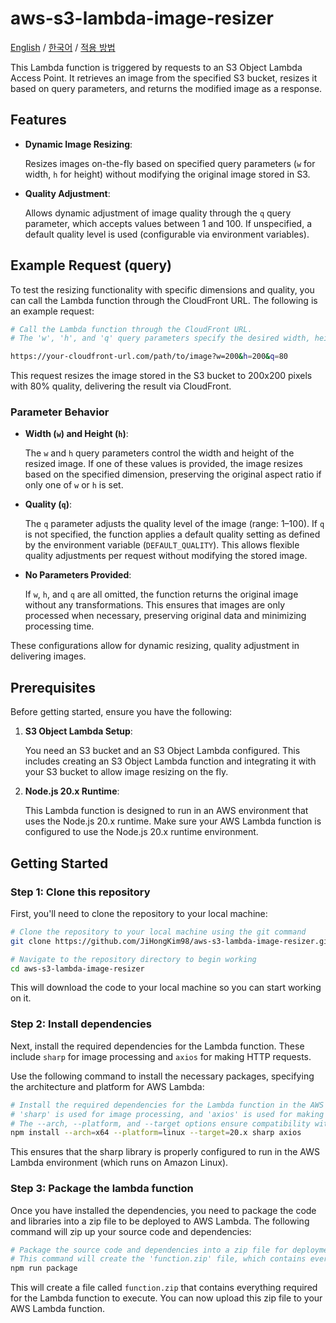 # aws-s3-lambda-image-resizer

[English](./README.md) / [한국어](./README_ko.md) / [적용 방법](https://h0ng.dev/image-load-optimize/#S3-Object-Lambda를-통한-이미지-리사이징-적용)

This Lambda function is triggered by requests to an S3 Object Lambda Access Point. It retrieves an image from the specified S3 bucket, resizes it based on query parameters, and returns the modified image as a response.

## Features

- **Dynamic Image Resizing**:

  Resizes images on-the-fly based on specified query parameters (`w` for width, `h` for height) without modifying the original image stored in S3.

- **Quality Adjustment**:

  Allows dynamic adjustment of image quality through the `q` query parameter, which accepts values between 1 and 100. If unspecified, a default quality level is used (configurable via environment variables).

## Example Request (query)

To test the resizing functionality with specific dimensions and quality, you can call the Lambda function through the CloudFront URL. The following is an example request:

```bash
# Call the Lambda function through the CloudFront URL.
# The 'w', 'h', and 'q' query parameters specify the desired width, height, and quality of the image, respectively.

https://your-cloudfront-url.com/path/to/image?w=200&h=200&q=80
```

This request resizes the image stored in the S3 bucket to 200x200 pixels with 80% quality, delivering the result via CloudFront.

### Parameter Behavior

- **Width (`w`) and Height (`h`)**:

  The `w` and `h` query parameters control the width and height of the resized image. If one of these values is provided, the image resizes based on the specified dimension, preserving the original aspect ratio if only one of `w` or `h` is set.

- **Quality (`q`)**:

  The `q` parameter adjusts the quality level of the image (range: 1–100). If `q` is not specified, the function applies a default quality setting as defined by the environment variable (`DEFAULT_QUALITY`). This allows flexible quality adjustments per request without modifying the stored image.

- **No Parameters Provided**:

  If `w`, `h`, and `q` are all omitted, the function returns the original image without any transformations. This ensures that images are only processed when necessary, preserving original data and minimizing processing time.

These configurations allow for dynamic resizing, quality adjustment in delivering images.

## Prerequisites

Before getting started, ensure you have the following:

1. **S3 Object Lambda Setup**:

   You need an S3 bucket and an S3 Object Lambda configured. This includes creating an S3 Object Lambda function and integrating it with your S3 bucket to allow image resizing on the fly.

2. **Node.js 20.x Runtime**:

   This Lambda function is designed to run in an AWS environment that uses the Node.js 20.x runtime. Make sure your AWS Lambda function is configured to use the Node.js 20.x runtime environment.

## Getting Started

### Step 1: Clone this repository

First, you'll need to clone the repository to your local machine:

```bash
# Clone the repository to your local machine using the git command
git clone https://github.com/JiHongKim98/aws-s3-lambda-image-resizer.git

# Navigate to the repository directory to begin working
cd aws-s3-lambda-image-resizer
```

This will download the code to your local machine so you can start working on it.

### Step 2: Install dependencies

Next, install the required dependencies for the Lambda function. These include `sharp` for image processing and `axios` for making HTTP requests.

Use the following command to install the necessary packages, specifying the architecture and platform for AWS Lambda:

```bash
# Install the required dependencies for the Lambda function in the AWS Lambda environment.
# 'sharp' is used for image processing, and 'axios' is used for making HTTP requests.
# The --arch, --platform, and --target options ensure compatibility with the AWS Lambda environment.
npm install --arch=x64 --platform=linux --target=20.x sharp axios
```

This ensures that the sharp library is properly configured to run in the AWS Lambda environment (which runs on Amazon Linux).

### Step 3: Package the lambda function

Once you have installed the dependencies, you need to package the code and libraries into a zip file to be deployed to AWS Lambda. The following command will zip up your source code and dependencies:

```bash
# Package the source code and dependencies into a zip file for deployment to AWS Lambda.
# This command will create the 'function.zip' file, which contains everything needed for the Lambda function to run.
npm run package
```

This will create a file called `function.zip` that contains everything required for the Lambda function to execute. You can now upload this zip file to your AWS Lambda function.
